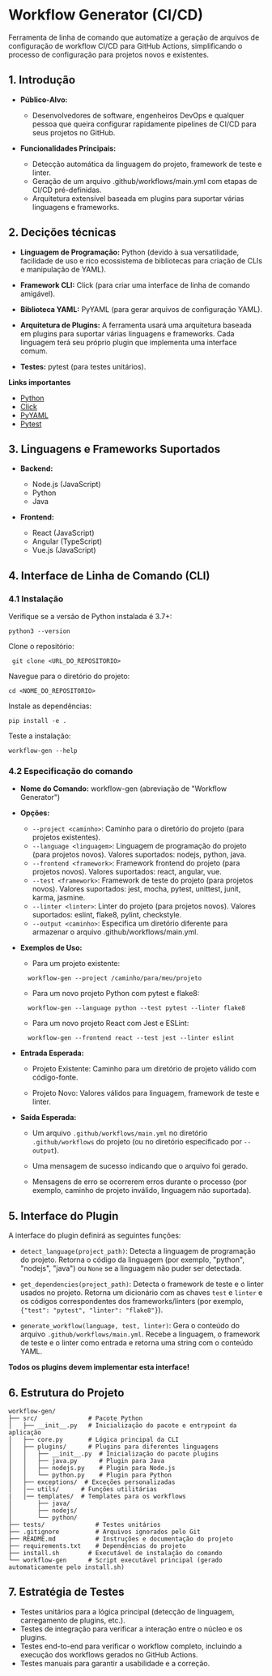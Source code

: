# Workflow Generator (CI/CD)

Ferramenta de linha de comando que automatize a geração de arquivos de configuração de workflow CI/CD para GitHub Actions, simplificando o processo de configuração para projetos novos e existentes.

## 1. Introdução

- **Público-Alvo:**

  - Desenvolvedores de software, engenheiros DevOps e qualquer pessoa que queira configurar rapidamente pipelines de CI/CD para seus projetos no GitHub.

- **Funcionalidades Principais:**
  - Detecção automática da linguagem do projeto, framework de teste e linter.
  - Geração de um arquivo .github/workflows/main.yml com etapas de CI/CD pré-definidas.
  - Arquitetura extensível baseada em plugins para suportar várias linguagens e frameworks.

## 2. Decições técnicas

- **Linguagem de Programação:** Python (devido à sua versatilidade, facilidade de uso e rico ecossistema de bibliotecas para criação de CLIs e manipulação de YAML).

- **Framework CLI:** Click (para criar uma interface de linha de comando amigável).

- **Biblioteca YAML:** PyYAML (para gerar arquivos de configuração YAML).

- **Arquitetura de Plugins:** A ferramenta usará uma arquitetura baseada em plugins para suportar várias linguagens e frameworks. Cada linguagem terá seu próprio plugin que implementa uma interface comum.

- **Testes:** pytest (para testes unitários).

**Links importantes**

- [Python](https://www.python.org/)
- [Click](https://click.palletsprojects.com/en/stable/)
- [PyYAML](https://pyyaml.org/wiki/PyYAMLDocumentation)
- [Pytest](https://docs.pytest.org/en/stable/)

## 3. Linguagens e Frameworks Suportados

- **Backend:**
  - Node.js (JavaScript)
  - Python
  - Java

- **Frontend:**
  - React (JavaScript)
  - Angular (TypeScript)
  - Vue.js (JavaScript)

## 4. Interface de Linha de Comando (CLI)

### 4.1 Instalação

Verifique se a versão de Python instalada é 3.7+:

  ```
  python3 --version
  ```

Clone o repositório:

  ```
   git clone <URL_DO_REPOSITORIO>
  ```

Navegue para o diretório do projeto:

  ```
  cd <NOME_DO_REPOSITORIO>
  ```

Instale as dependências:

  ```
  pip install -e .
  ```

Teste a instalação:

  ```
  workflow-gen --help
  ```

### 4.2 Especificação do comando

- **Nome do Comando:** workflow-gen (abreviação de "Workflow Generator")

- **Opções:**
  - `--project <caminho>`: Caminho para o diretório do projeto (para projetos existentes).
  - `--language <linguagem>`: Linguagem de programação do projeto (para projetos novos). Valores suportados: nodejs, python, java.
  - `--frontend <framework>`: Framework frontend do projeto (para projetos novos). Valores suportados: react, angular, vue.
  - `--test <framework>`: Framework de teste do projeto (para projetos novos). Valores suportados: jest, mocha, pytest, unittest, junit, karma, jasmine.
  - `--linter <linter>`: Linter do projeto (para projetos novos). Valores suportados: eslint, flake8, pylint, checkstyle.
  - `--output <caminho>`: Especifica um diretório diferente para armazenar o arquivo .github/workflows/main.yml.

- **Exemplos de Uso:**

  - Para um projeto existente:

  ```
    workflow-gen --project /caminho/para/meu/projeto
  ```

  - Para um novo projeto Python com pytest e flake8:

  ```
    workflow-gen --language python --test pytest --linter flake8
  ```

  - Para um novo projeto React com Jest e ESLint:

  ```
    workflow-gen --frontend react --test jest --linter eslint
  ```

- **Entrada Esperada:**

  - Projeto Existente: Caminho para um diretório de projeto válido com código-fonte.

  - Projeto Novo: Valores válidos para linguagem, framework de teste e linter.

- **Saída Esperada:**

  - Um arquivo `.github/workflows/main.yml` no diretório `.github/workflows` do projeto (ou no diretório especificado por `--output`).

  - Uma mensagem de sucesso indicando que o arquivo foi gerado.

  - Mensagens de erro se ocorrerem erros durante o processo (por exemplo, caminho de projeto inválido, linguagem não suportada).

## 5. Interface do Plugin

A interface do plugin definirá as seguintes funções:

- `detect_language(project_path)`: Detecta a linguagem de programação do projeto. Retorna o código da linguagem (por exemplo, "python", "nodejs", "java") ou `None` se a linguagem não puder ser detectada.

- `get_dependencies(project_path)`: Detecta o framework de teste e o linter usados no projeto. Retorna um dicionário com as chaves `test` e `linter` e os códigos correspondentes dos frameworks/linters (por exemplo, `{"test": "pytest", "linter": "flake8"}`).

- `generate_workflow(language, test, linter)`: Gera o conteúdo do arquivo `.github/workflows/main.yml`. Recebe a linguagem, o framework de teste e o linter como entrada e retorna uma string com o conteúdo YAML.

**Todos os plugins devem implementar esta interface!**

## 6. Estrutura do Projeto

```
workflow-gen/
├── src/              # Pacote Python
│   ├── __init__.py   # Inicialização do pacote e entrypoint da aplicação
│   ├── core.py       # Lógica principal da CLI
│   ├── plugins/      # Plugins para diferentes linguagens
│   │   ├── __init__.py  # Inicialização do pacote plugins
│   │   ├── java.py      # Plugin para Java
│   │   ├── nodejs.py    # Plugin para Node.js
│   │   └── python.py    # Plugin para Python
│   ├── exceptions/  # Exceções personalizadas
│   │── utils/      # Funções utilitárias
|   │── templates/  # Templates para os workflows
│       ├── java/
│       ├── nodejs/
│       └── python/
├── tests/              # Testes unitários
├── .gitignore          # Arquivos ignorados pelo Git
├── README.md           # Instruções e documentação do projeto
├── requirements.txt    # Dependências do projeto
├── install.sh        # Executável de instalação do comando
└── workflow-gen      # Script executável principal (gerado automaticamente pelo install.sh)
```

## 7. Estratégia de Testes

- Testes unitários para a lógica principal (detecção de linguagem, carregamento de plugins, etc.).
- Testes de integração para verificar a interação entre o núcleo e os plugins.
- Testes end-to-end para verificar o workflow completo, incluindo a execução dos workflows gerados no GitHub Actions.
- Testes manuais para garantir a usabilidade e a correção.
